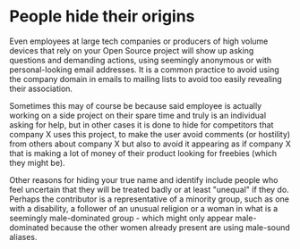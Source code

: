 # People hide their origins

Even employees at large tech companies or producers of high volume devices
that rely on your Open Source project will show up asking questions and
demanding actions, using seemingly anonymous or with personal-looking email
addresses. It is a common practice to avoid using the company domain in emails
to mailing lists to avoid too easily revealing their association.

Sometimes this may of course be because said employee is actually working on a
side project on their spare time and truly is an individual asking for help, but
in other cases it is done to hide for competitors that company X uses this
project, to make the user avoid comments (or hostility) from others about
company X but also to avoid it appearing as if company X that is making a lot
of money of their product looking for freebies (which they might be).

Other reasons for hiding your true name and identify include people who feel
uncertain that they will be treated badly or at least "unequal" if they
do. Perhaps the contributor is a representative of a minority group, such as
one with a disability, a follower of an unusual religion or a woman in what is
a seemingly male-dominated group - which might only appear male-dominated
because the other women already present are using male-sound aliases.
